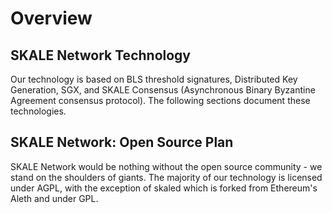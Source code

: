 # Overview

## SKALE Network Technology

Our technology is based on BLS threshold signatures, Distributed Key Generation, SGX, and SKALE Consensus (Asynchronous Binary Byzantine Agreement consensus protocol). The following sections document these technologies.

## SKALE Network: Open Source Plan

SKALE Network would be nothing without the open source community - we stand on the shoulders of giants. The majority of our technology is licensed under AGPL, with the exception of skaled which is forked from Ethereum's Aleth and under GPL.